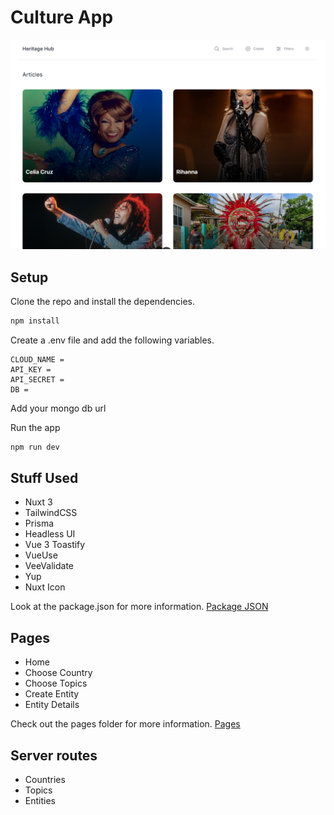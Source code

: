 # Culture App

![Home Page](/public/ss.png)

## Setup

Clone the repo and install the dependencies.

```bash
npm install
```

Create a .env file and add the following variables.

```.env
CLOUD_NAME =
API_KEY =
API_SECRET =
DB =
```

Add your mongo db url

Run the app

```bash
npm run dev
```

## Stuff Used

- Nuxt 3
- TailwindCSS
- Prisma
- Headless UI
- Vue 3 Toastify
- VueUse
- VeeValidate
- Yup
- Nuxt Icon

Look at the package.json for more information. [Package JSON](/package.json)

## Pages

- Home
- Choose Country
- Choose Topics
- Create Entity
- Entity Details

Check out the pages folder for more information. [Pages](/pages/index.vue)

## Server routes

- Countries
- Topics
- Entities
